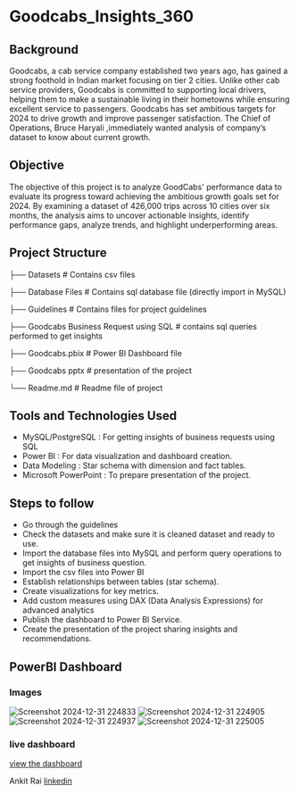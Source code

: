 # Goodcabs_Insights_360


## Background
Goodcabs, a cab service company established two years ago, has gained a strong foothold in Indian market focusing on tier 2 cities. Unlike other cab service providers, Goodcabs is committed to supporting local drivers, helping them to make a sustainable living in their hometowns while ensuring excellent service to passengers. Goodcabs has set ambitious targets for 2024 to drive growth and improve passenger satisfaction. The Chief of Operations, Bruce Haryali ,immediately wanted analysis of company’s dataset to know about current growth.

## Objective
The objective of this project is to analyze GoodCabs' performance data to evaluate its progress toward achieving the ambitious growth goals set for 2024. By examining a dataset of 426,000 trips across 10 cities over six months, the analysis aims to uncover actionable insights, identify performance gaps, analyze trends, and highlight underperforming areas.

## Project Structure
├── Datasets                            # Contains csv files

├── Database Files                      # Contains sql database file (directly import in MySQL)

├── Guidelines                          # Contains files for project guidelines

├── Goodcabs Business Request using SQL # contains sql queries performed to get insights 

├── Goodcabs.pbix                       # Power BI Dashboard file

├── Goodcabs pptx                       # presentation of the project

└── Readme.md                           # Readme file of project

## Tools and Technologies Used
* MySQL/PostgreSQL : For getting insights of business requests using SQL
* Power BI : For data visualization and dashboard creation.
* Data Modeling : Star schema with dimension and fact tables.
* Microsoft PowerPoint : To prepare presentation of the project.

## Steps to follow 
* Go through the guidelines
* Check the datasets and make sure it is cleaned dataset and ready to use.
* Import the database files into MySQL and perform query operations to get insights of business question.
* Import the csv files into Power BI
* Establish relationships between tables (star schema).
* Create visualizations for key metrics.
* Add custom measures using DAX (Data Analysis Expressions) for advanced analytics
* Publish the dashboard to Power BI Service.
* Create the presentation of the project sharing insights and recommendations.

## PowerBI Dashboard 
### Images
![Screenshot 2024-12-31 224833](https://github.com/user-attachments/assets/239f8f82-f361-4c7d-9596-55900f044c0f)
![Screenshot 2024-12-31 224905](https://github.com/user-attachments/assets/3c709d66-6378-4eaa-8927-fd834ca0ed04)
![Screenshot 2024-12-31 224937](https://github.com/user-attachments/assets/ba7d20a5-174b-4314-993c-833e6be2790e)
![Screenshot 2024-12-31 225005](https://github.com/user-attachments/assets/bfb2f0ba-0db0-49ed-a3e3-0848cb141d78)

### live dashboard 
[view the dashboard](https://app.powerbi.com/links/bUhuwYx91h?ctid=a9edca2b-3c0e-4fc7-a955-c4f451aed5cd&pbi_source=linkShare)



Ankit Rai 
[linkedin](www.linkedin.com/in/ankitrai259)

   


